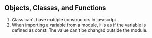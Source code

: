 ## Objects, Classes, and Functions
1. Class can't have multiple constructors in javascript
2. When importing a variable from a module, it is as if the variable is defined as const. The value can't be changed outside the module.